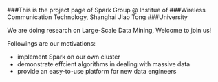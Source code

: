 
###This is the project page of Spark Group @ Institue of 
###Wireless Communication Technology, Shanghai Jiao Tong
###University

We are doing research on Large-Scale Data Mining,
Welcome to join us!

Followings are our motivations:
+   implement Spark on our own cluster
+   demonstrate effcient algorithms in dealing with massive data
+   provide an easy-to-use platform for new data engineers

